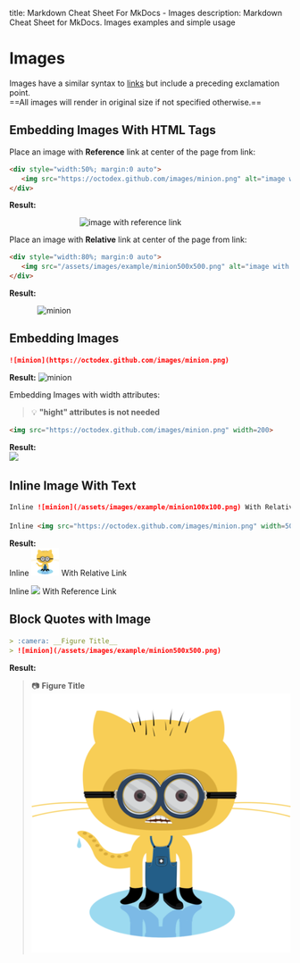 title: Markdown Cheat Sheet For MkDocs - Images
description: Markdown Cheat Sheet for MkDocs. Images examples and simple usage

# Images

Images have a similar syntax to [links](links.md "links markdowns") but include a preceding exclamation point.  
==All images will render in original size if not specified otherwise.==

## Embedding Images With HTML Tags

Place an image with __Reference__ link at center of the page from link:

```markdown
<div style="width:50%; margin:0 auto">
   <img src="https://octodex.github.com/images/minion.png" alt="image with reference link">
</div>
```

__Result:__
<div style="width:50%; margin:0 auto">
   <img src="https://octodex.github.com/images/minion.png" alt="image with reference link">
</div>

Place an image with __Relative__ link at center of the page from link:

```markdown
<div style="width:80%; margin:0 auto">
   <img src="/assets/images/example/minion500x500.png" alt="image with relative link">
</div>
```

__Result:__
<div style="width:80%; margin:0 auto">
   <img src="https://octodex.github.com/images/minion.png" alt="minion">
</div>

## Embedding Images

```markdown
![minion](https://octodex.github.com/images/minion.png)
```

__Result:__
![minion](https://octodex.github.com/images/minion.png )

Embedding  Images with width attributes:  
> :bulb: __"hight" attributes is not needed__

```markdown
<img src="https://octodex.github.com/images/minion.png" width=200>
```

__Result:__  
<img src="https://octodex.github.com/images/minion.png" width=200>

## Inline Image With Text

```markdown
Inline ![minion](/assets/images/example/minion100x100.png) With Relative Link

Inline <img src="https://octodex.github.com/images/minion.png" width=50> With Reference Link
```

__Result:__  
Inline ![minion](/assets/images/example/minion100x100.png) With Relative Link

Inline <img src="https://octodex.github.com/images/minion.png" width=50> With Reference Link

## Block Quotes with Image

```markdown
> :camera: __Figure Title__  
> ![minion](/assets/images/example/minion500x500.png)
```

__Result:__  
> :camera: __Figure Title__  
> ![minion](/assets/images/example/minion500x500.png)


